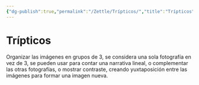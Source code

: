 ```yaml
---
{"dg-publish":true,"permalink":"/Zettle/Trípticos/","title":"Trípticos","updated":"2023-11-20T19:33:33.933-05:00"}
---
```



# Trípticos

Organizar las imágenes en grupos de 3, se considera una sola fotografía en vez de 3, se pueden usar para contar una narrativa lineal, o complementar las otras fotografías, o mostrar contraste, creando yuxtaposición entre las imágenes para formar una imagen nueva.
